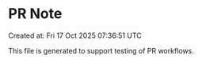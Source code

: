# PR Note

Created at: Fri 17 Oct 2025 07:36:51 UTC

This file is generated to support testing of PR workflows.
